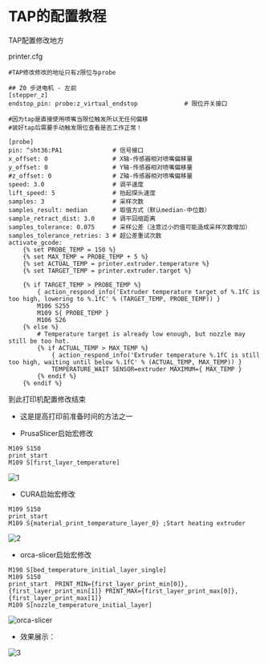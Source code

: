 # TAP的配置教程

TAP配置修改地方

printer.cfg

```
#TAP修改修改的地址只有z限位与probe

## Z0 步进电机 - 左前
[stepper_z]
endstop_pin: probe:z_virtual_endstop             # 限位开关接口

#因为tap是直接使用喷嘴当限位触发所以无任何偏移
#装好tap后需要手动触发限位查看是否工作正常！

[probe]
pin: ^sht36:PA1              # 信号接口
x_offset: 0                  # X轴-传感器相对喷嘴偏移量
y_offset: 0                  # Y轴-传感器相对喷嘴偏移量
#z_offset: 0                 # Z轴-传感器相对喷嘴偏移量
speed: 3.0                   # 调平速度
lift_speed: 5                # 抬起探头速度
samples: 3                   # 采样次数
samples_result: median       # 取值方式（默认median-中位数）
sample_retract_dist: 3.0     # 调平回缩距离
samples_tolerance: 0.075     # 采样公差（注意过小的值可能造成采样次数增加）
samples_tolerance_retries: 3 # 超公差重试次数
activate_gcode:
    {% set PROBE_TEMP = 150 %}
    {% set MAX_TEMP = PROBE_TEMP + 5 %}
    {% set ACTUAL_TEMP = printer.extruder.temperature %}
    {% set TARGET_TEMP = printer.extruder.target %}

    {% if TARGET_TEMP > PROBE_TEMP %}
        { action_respond_info('Extruder temperature target of %.1fC is too high, lowering to %.1fC' % (TARGET_TEMP, PROBE_TEMP)) }
        M106 S255
        M109 S{ PROBE_TEMP }
        M106 S26
    {% else %}
        # Temperature target is already low enough, but nozzle may still be too hot.
        {% if ACTUAL_TEMP > MAX_TEMP %}
            { action_respond_info('Extruder temperature %.1fC is still too high, waiting until below %.1fC' % (ACTUAL_TEMP, MAX_TEMP)) }
            TEMPERATURE_WAIT SENSOR=extruder MAXIMUM={ MAX_TEMP }
        {% endif %}
    {% endif %}

```

到此打印机配置修改结束

* 这是提高打印前准备时间的方法之一

* PrusaSlicer启始宏修改 

```
M109 S150
print_start
M109 S[first_layer_temperature]
```

![1](../images/adv/TAP/PrusaSlicer.png)



* CURA启始宏修改

```
M109 S150
print_start
M109 S{material_print_temperature_layer_0} ;Start heating extruder
```

![2](../images/adv/TAP/CURA.png)

* orca-slicer启始宏修改

```
M190 S[bed_temperature_initial_layer_single]
M109 S150
print_start  PRINT_MIN={first_layer_print_min[0]},{first_layer_print_min[1]} PRINT_MAX={first_layer_print_max[0]},{first_layer_print_max[1]}
M109 S[nozzle_temperature_initial_layer]
```

![orca-slicer](../../images/adv/TAP/orca.png)

* 效果展示：

![3](../images/adv/TAP/klipper.png)
